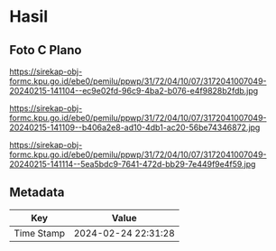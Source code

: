 # Hasil

## Foto C Plano

https://sirekap-obj-formc.kpu.go.id/ebe0/pemilu/ppwp/31/72/04/10/07/3172041007049-20240215-141104--ec9e02fd-96c9-4ba2-b076-e4f9828b2fdb.jpg

https://sirekap-obj-formc.kpu.go.id/ebe0/pemilu/ppwp/31/72/04/10/07/3172041007049-20240215-141109--b406a2e8-ad10-4db1-ac20-56be74346872.jpg

https://sirekap-obj-formc.kpu.go.id/ebe0/pemilu/ppwp/31/72/04/10/07/3172041007049-20240215-141114--5ea5bdc9-7641-472d-bb29-7e449f9e4f59.jpg


## Metadata

| Key        | Value               |
| ---------- | ------------------- |
| Time Stamp | 2024-02-24 22:31:28 |



